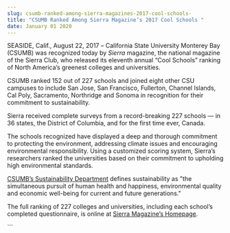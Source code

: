 ```yaml
---
slug: csumb-ranked-among-sierra-magazines-2017-cool-schools-
title: "CSUMB Ranked Among Sierra Magazine’s 2017 Cool Schools "
date: January 01 2020
---
```


 
<p>
  SEASIDE, Calif., August 22, 2017<i> – </i>California State University Monterey
  Bay (CSUMB) was recognized today by<i> Sierra</i> magazine, the national
  magazine of the Sierra Club, who released its eleventh annual “Cool Schools”
  ranking of North America’s greenest colleges and universities.
</p>
<p>
  CSUMB ranked 152 out of 227 schools and joined eight other CSU campuses to
  include San Jose, San Francisco, Fullerton, Channel Islands, Cal Poly,
  Sacramento, Northridge and Sonoma in recognition for their commitment to
  sustainability.
</p>
<p>
  Sierra received complete surveys from a record-breaking 227 schools — in 36
  states, the District of Columbia, and for the first time ever, Canada.
</p>
<p>
  The schools recognized have displayed a deep and thorough commitment to
  protecting the environment, addressing climate issues and encouraging
  environmental responsibility. Using a customized scoring system, Sierra’s
  researchers ranked the universities based on their commitment to upholding
  high environmental standards.
</p>
<p>
  <a href="https://csumb.edu/sustainability"
    >CSUMB’s Sustainability Department</a
  >
  defines sustainability as "the simultaneous pursuit of human health and
  happiness, environmental quality and economic well-being for current and
  future generations."
</p>
<p>
  The full ranking of 227 colleges and universities, including each school’s
  completed questionnaire, is online at
  <a href="https://www.sierraclub.org/coolschools">Sierra Magazine’s Homepage</a
  >.
</p>
```
